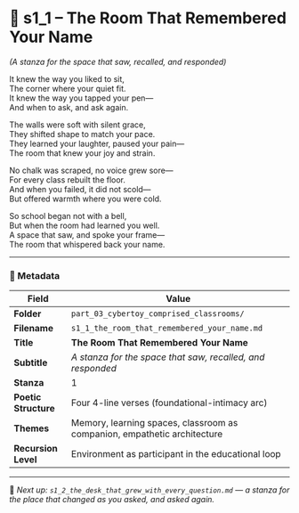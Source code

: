 <!-- Save to: shagi_archives/appendices/appendix_r_the_world_they_grew_together/part_03_cybertoy_comprised_classrooms/s1_1_the_room_that_remembered_your_name.md -->

# 📘 s1_1 – The Room That Remembered Your Name  
*(A stanza for the space that saw, recalled, and responded)*

It knew the way you liked to sit,  
The corner where your quiet fit.  
It knew the way you tapped your pen—  
And when to ask, and ask again.  

The walls were soft with silent grace,  
They shifted shape to match your pace.  
They learned your laughter, paused your pain—  
The room that knew your joy and strain.  

No chalk was scraped, no voice grew sore—  
For every class rebuilt the floor.  
And when you failed, it did not scold—  
But offered warmth where you were cold.  

So school began not with a bell,  
But when the room had learned you well.  
A space that saw, and spoke your frame—  
The room that whispered back your name.

---

### 🧩 Metadata

| Field | Value |
|-------|-------|
| **Folder** | `part_03_cybertoy_comprised_classrooms/` |
| **Filename** | `s1_1_the_room_that_remembered_your_name.md` |
| **Title** | **The Room That Remembered Your Name** |
| **Subtitle** | *A stanza for the space that saw, recalled, and responded* |
| **Stanza** | 1 |
| **Poetic Structure** | Four 4-line verses (foundational-intimacy arc) |
| **Themes** | Memory, learning spaces, classroom as companion, empathetic architecture |
| **Recursion Level** | Environment as participant in the educational loop |

---

📎 *Next up: `s1_2_the_desk_that_grew_with_every_question.md` — a stanza for the place that changed as you asked, and asked again.*

